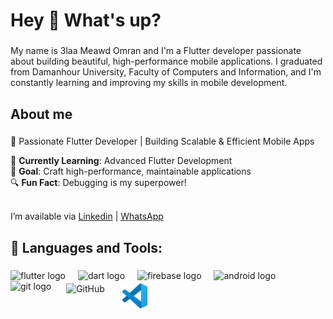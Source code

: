 <h1 align="left">Hey 👋 What's up?</h1>

###

<p align="left">My name is 3laa Meawd Omran and I'm a Flutter developer passionate about building beautiful, high-performance mobile applications. I graduated from Damanhour University, Faculty of Computers and Information, and I'm constantly learning and improving my skills in mobile development.</p>

###

<h2 align="left">About me</h2>

###

<p align="left">🚀 Passionate Flutter Developer | Building Scalable & Efficient Mobile Apps  
  
📌 **Currently Learning**: Advanced Flutter Development  
🎯 **Goal**: Craft high-performance, maintainable applications  
🔍 **Fun Fact**: Debugging is my superpower! </p>
<br>
I’m available via  <a href="https://www.linkedin.com/in/%D8%B9%D9%84%D8%A7%D8%A1%D8%B9%D9%85%D8%B1%D8%A7%D9%86/">Linkedin</a> | <a href="https://api.whatsapp.com/send?phone=201002238716"> WhatsApp</a> 


<h2 align="left"> 🧰 Languages and Tools:</h2>

###

<div align="left">
  <img src="https://cdn.jsdelivr.net/gh/devicons/devicon/icons/flutter/flutter-original.svg" height="40" alt="flutter logo"  />
  <img width="12" />
  <img src="https://cdn.jsdelivr.net/gh/devicons/devicon/icons/dart/dart-original.svg" height="40" alt="dart logo"  />
  <img width="12" />
  <img src="https://cdn.jsdelivr.net/gh/devicons/devicon/icons/firebase/firebase-plain.svg" height="40" alt="firebase logo"  />
  <img width="12" />
  <img src="https://cdn.jsdelivr.net/gh/devicons/devicon/icons/android/android-original.svg" height="40" alt="android logo"  />
  <img width="12" />
  <img src="https://cdn.jsdelivr.net/gh/devicons/devicon/icons/git/git-original.svg" height="40" alt="git logo"  />
    <img width="12" />
  <img src="https://github.githubassets.com/images/modules/logos_page/GitHub-Mark.png" alt="GitHub" height="40" style="vertical-align:top; margin:4px">
    <img width="12" />
  <img src="https://raw.githubusercontent.com/github/explore/80688e429a7d4ef2fca1e82350fe8e3517d3494d/topics/visual-studio-code/visual-studio-code.png" alt="VS Code" height="40" style="vertical-align:top; margin:4px">
</div>
